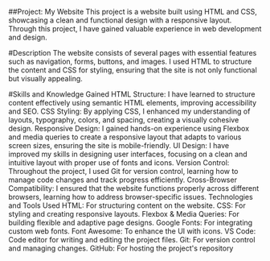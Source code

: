 ##Project: My Website
This project is a website built using HTML and CSS, showcasing a clean and functional design with a responsive layout. Through this project, I have gained valuable experience in web development and design.

#Description
The website consists of several pages with essential features such as navigation, forms, buttons, and images. I used HTML to structure the content and CSS for styling, ensuring that the site is not only functional but visually appealing.

#Skills and Knowledge Gained
HTML Structure: I have learned to structure content effectively using semantic HTML elements, improving accessibility and SEO.
CSS Styling: By applying CSS, I enhanced my understanding of layouts, typography, colors, and spacing, creating a visually cohesive design.
Responsive Design: I gained hands-on experience using Flexbox and media queries to create a responsive layout that adapts to various screen sizes, ensuring the site is mobile-friendly.
UI Design: I have improved my skills in designing user interfaces, focusing on a clean and intuitive layout with proper use of fonts and icons.
Version Control: Throughout the project, I used Git for version control, learning how to manage code changes and track progress efficiently.
Cross-Browser Compatibility: I ensured that the website functions properly across different browsers, learning how to address browser-specific issues.
Technologies and Tools Used
HTML: For structuring content on the website.
CSS: For styling and creating responsive layouts.
Flexbox & Media Queries: For building flexible and adaptive page designs.
Google Fonts: For integrating custom web fonts.
Font Awesome: To enhance the UI with icons.
VS Code: Code editor for writing and editing the project files.
Git: For version control and managing changes.
GitHub: For hosting the project's repository
